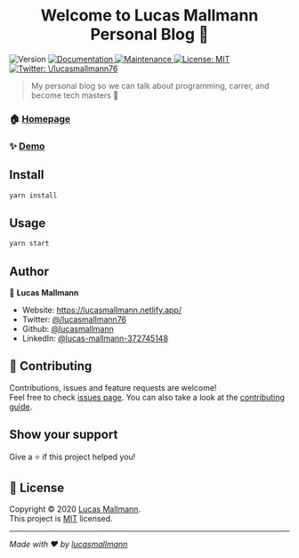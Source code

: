 <h1 align="center">Welcome to Lucas Mallmann Personal Blog 👋</h1>
<p>
  <img alt="Version" src="https://img.shields.io/badge/version-0.1.0-blue.svg?cacheSeconds=2592000" />
  <a href="https://github.com/gatsbyjs/gatsby-starter-hello-world#readme" target="_blank">
    <img alt="Documentation" src="https://img.shields.io/badge/documentation-yes-brightgreen.svg" />
  </a>
  <a href="https://github.com/gatsbyjs/gatsby-starter-hello-world/graphs/commit-activity" target="_blank">
    <img alt="Maintenance" src="https://img.shields.io/badge/Maintained%3F-yes-green.svg" />
  </a>
  <a href="https://github.com/gatsbyjs/gatsby-starter-hello-world/blob/master/LICENSE" target="_blank">
    <img alt="License: MIT" src="https://img.shields.io/github/license/lucasmallmann/Lucas Mallmann Personal Blog" />
  </a>
  <a href="https://twitter.com/\/lucasmallmann76" target="_blank">
    <img alt="Twitter: \/lucasmallmann76" src="https://img.shields.io/twitter/follow/\/lucasmallmann76.svg?style=social" />
  </a>
</p>

> My personal blog so we can talk about programming, carrer, and become tech masters 🤗

### 🏠 [Homepage](https://lucasmallmann.netlify.app/)

### ✨ [Demo](https://lucasmallmann.netlify.app/)

## Install

```sh
yarn install
```

## Usage

```sh
yarn start
```

## Author

👤 **Lucas Mallmann**

- Website: https://lucasmallmann.netlify.app/
- Twitter: [@\/lucasmallmann76](https://twitter.com//lucasmallmann76)
- Github: [@lucasmallmann](https://github.com/lucasmallmann)
- LinkedIn: [@lucas-mallmann-372745148](https://linkedin.com/in/lucas-mallmann-372745148)

## 🤝 Contributing

Contributions, issues and feature requests are welcome!<br />Feel free to check [issues page](https://github.com/gatsbyjs/gatsby/issues). You can also take a look at the [contributing guide](https://github.com/gatsbyjs/gatsby-starter-hello-world/blob/master/CONTRIBUTING.md).

## Show your support

Give a ⭐️ if this project helped you!

## 📝 License

Copyright © 2020 [Lucas Mallmann](https://github.com/lucasmallmann).<br />
This project is [MIT](https://github.com/gatsbyjs/gatsby-starter-hello-world/blob/master/LICENSE) licensed.

---

_Made with ❤️ by [lucasmallmann](https://github.com/lucasmallmann)_
